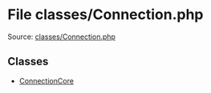 File classes/Connection.php
=========

Source: [classes/Connection.php](https://github.com/PrestaShop/PrestaShop/blob/1.6.0.12/classes/Connection.php)


Classes
-------

* [ConnectionCore](class.ConnectionCore.md)

